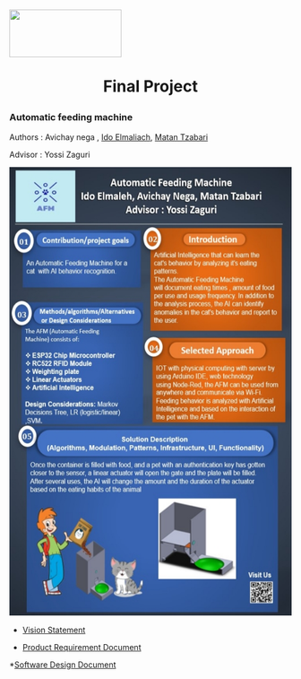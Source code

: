 # <img src="https://upload.wikimedia.org/wikipedia/commons/0/03/Ariel_university.logo.jpg" width="200" height="85" /> <p align="center"> Final Project </p>
### Automatic feeding machine 
Authors : Avichay nega  , [Ido Elmaliach](https://github.com/IdosElmo), [Matan Tzabari](https://github.com/matanya679)

Advisor : Yossi Zaguri

<img src="ProjectPoster.jpg" width="700" height="800" />

* [Vision Statement](https://github.com/avichaynega/Final-Project/blob/master/Vision%20Statement.pdf)

* [Product Requirement Document](https://github.com/avichaynega/Final-Project/blob/master/PRD%20(product%20requirement%20document).pdf)

*[Software Design Document](https://github.com/avichaynega/Final-Project/blob/master/software%20design%20document.pdf)
